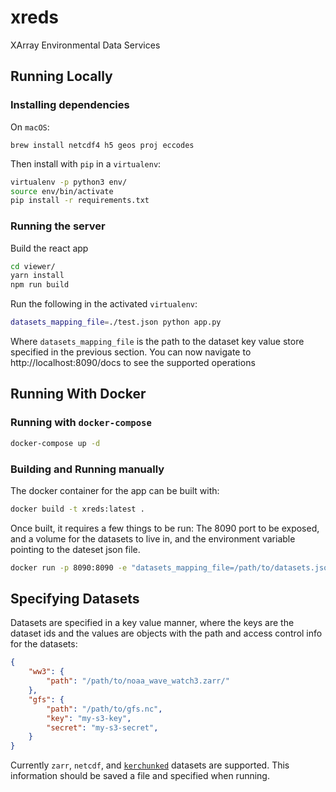 # xreds

XArray Environmental Data Services

## Running Locally

### Installing dependencies

On `macOS`: 

```
brew install netcdf4 h5 geos proj eccodes
```

Then install with `pip` in a `virtualenv`:

```bash
virtualenv -p python3 env/ 
source env/bin/activate
pip install -r requirements.txt
```

### Running the server

Build the react app

```bash
cd viewer/
yarn install 
npm run build
```

Run the following in the activated `virtualenv`:

```bash 
datasets_mapping_file=./test.json python app.py
```

Where `datasets_mapping_file` is the path to the dataset key value store specified in the previous section. You can now navigate to http://localhost:8090/docs to see the supported operations 

## Running With Docker

### Running with `docker-compose`

```bash
docker-compose up -d
```

### Building and Running manually 

The docker container for the app can be built with: 

```bash
docker build -t xreds:latest .
```

Once built, it requires a few things to be run: The 8090 port to be exposed, and a volume for the datasets to live in, and the environment variable pointing to the dateset json file.

```bash 
docker run -p 8090:8090 -e "datasets_mapping_file=/path/to/datasets.json" -v "/path/to/datasets:/opt/xreds/datasets" xreds:latest
```

## Specifying Datasets

Datasets are specified in a key value manner, where the keys are the dataset ids and the values are objects with the path and access control info for the datasets: 

```json
{
    "ww3": {
        "path": "/path/to/noaa_wave_watch3.zarr/"
    }, 
    "gfs": {
        "path": "/path/to/gfs.nc", 
        "key": "my-s3-key", 
        "secret": "my-s3-secret",
    }
}
```

Currently `zarr`, `netcdf`, and [`kerchunked`](https://github.com/fsspec/kerchunk) datasets are supported. This information should be saved a file and specified when running.
